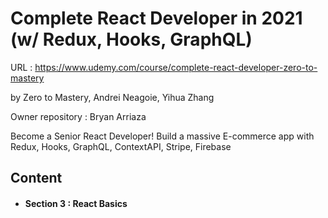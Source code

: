 # Complete React Developer in 2021 (w/ Redux, Hooks, GraphQL)

URL : https://www.udemy.com/course/complete-react-developer-zero-to-mastery

by Zero to Mastery, Andrei Neagoie, Yihua Zhang

Owner repository : Bryan Arriaza

Become a Senior React Developer! Build a massive E-commerce app with Redux, Hooks, GraphQL, ContextAPI, Stripe, Firebase

## Content

- #### Section 3 : React Basics
